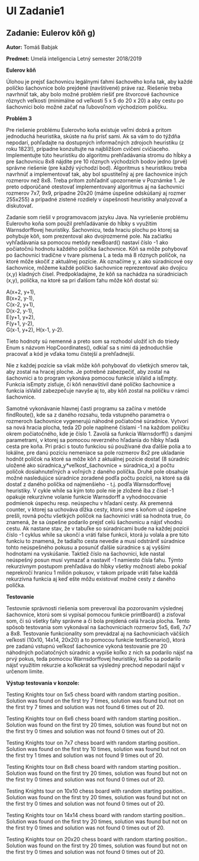 # UI Zadanie1

## Zadanie: Eulerov kôň g)

**Autor:** Tomáš Babjak

**Predmet:** Umelá inteligencia
Letný semester 2018/2019

**Eulerov kôň**

Úlohou je prejsť šachovnicu legálnymi ťahmi šachového koňa tak, aby každé políčko šachovnice bolo prejdené (navštívené) práve raz. Riešenie treba navrhnúť tak, aby bolo možné problém riešiť pre štvorcové šachovnice rôznych veľkostí (minimálne od veľkosti 5 x 5 do 20 x 20) a aby cestu po šachovnici bolo možné začať na ľubovoľnom východziom políčku.

**Problém 3**

Pre riešenie problému Eulerovho koňa existuje veľmi dobrá a pritom jednoduchá heuristika, skúste na ňu prísť sami. Ak sa vám to do týždňa nepodarí, pohľadajte na dostupných informačných zdrojoch heuristiku (z roku 1823!), prípadne konzultujte na najbližšom cvičení cvičiaceho. Implementujte túto heuristiku do algoritmu prehľadávania stromu do hĺbky a pre šachovnicu 8x8 nájdite pre 10 rôznych východzích bodov jedno (prvé) správne riešenie (pre každý východzí bod). Algoritmus s heuristikou treba navrhnúť a implementovať tak, aby bol spustiteľný aj pre šachovnice iných rozmerov než 8x8. Treba pritom zohľadniť upozornenie v Poznámke 1. Je preto odporúčané otestovať implementovaný algoritmus aj na šachovnici rozmerov 7x7, 9x9, prípadne 20x20 (máme úspešne odskúšaný aj rozmer 255x255) a prípadné zistené rozdiely v úspešnosti heuristiky analyzovať a diskutovať.

Zadanie som riešil v programovacom jazyku Java. 
Na vyriešenie problému Eulerovho koňa som použil prehľadávanie do hĺbky s využitím Warnsdorffovej heuristiky.
Šachovnicu, teda hraciu plochu po ktorej sa pohybuje kôň, som prezentoval ako dvojrozmerné pole.
Na začiatku vyhľadávania sa pomocou metódy newBoard() nastaví číslo -1 ako počiatočnú hodnotu každého políčka šachovnice.
Kôň sa môže pohybovať po šachovnici tradične v tvare písmena L a teda má 8 rôznych políčok, na ktoré môže skočiť z aktuálnej pozície.
Ak označíme y, x ako súradnicové osy šachovnice, môžeme každé políčko šachovnice reprezentovať ako dvojicu (x,y) kladných čísel.
Predpokladajme, že kôň sa nachádza na súradniciach (x,y), políčka, na ktoré sa pri ďalšom ťahu môže kôň dostať sú:

A(x+2, y+1),    
B(x+2, y-1),    
C(x-2, y+1),      
D(x-2, y-1),    
E(y+1, y+2),   
F(y+1, y-2),    
G(x-1, y+2),
H(x-1, y-2).
    
Tieto hodnoty sú nemenné a preto som sa rozhodol uložiť ich do triedy Enum s názvom HopCoordinates(), odkiaľ sa s nimi dá jednoduchšie pracovať a kód je vďaka tomu čistejší a prehľadnejší.

Nie z každej pozície sa však môže kôň pohybovať do všetkých smerov tak, aby zostal na hracej ploche. 
Je potrebné zabezpečiť, aby zostal na šachovnici a to program vykonáva pomocou funkcie isValid a isEmpty. 
Funkcia isEmpty zisťuje, či kôň nenavštívil dané políčko šachovnice a funkcia isValid zabezpečuje navyše aj to, aby kôň zostal na políčku v rámci šachovnice.

Samotné vykonávanie hlavnej časti programu sa začína v metóde findRoute(), kde sa z daného rozsahu, teda vstupného parametra o rozmeroch šachovnice vygenerujú náhodné počiatočné súradnice.
Vytvorí sa nová hracia plocha, teda 2D pole naplnené číslami -1 na každom políčku okrem počiatočného, kde je číslo 1.
Zavolá sa funkcia Warnsdorff() s danými parametrami, v ktorej sa pomocou reverzného hľadania do hĺbky hľadá cesta pre koňa.
Pri práci s touto funkciou sú používané dva ďalšie polia a to lokálne, pre danú pozíciu nemeniace sa pole rozmerov 8x2 pre ukladanie hodnôt políčok na ktoré sa môže kôň z aktuálnej pozície dostať (8 súradníc uložené ako súradnica_y*veľkosť_šachovnice + súradnica_x) a počtu políčok dosiahnuteľných a voľných z daného políčka.
Druhé pole obsahuje možné nasledujúce  súradnice zoradené podľa počtu pozícii, na ktoré sa dá dostať z daného políčka od najmenšieho - t.j. podľa Warnsdorffovej heuristiky.
V cykle while sa kým toto pole nie je zložené iba z čísel -1 opakuje rekurzívne volanie funkcie Warnsdorff a vyhodnocovanie podmienok úspechu resp. neúspechu v hľadaní cesty.
Ak premenná counter, v ktorej sa uchováva dĺžka cesty, ktorú sme s koňom už úspešne prešli, rovná počtu všetkých políčok na šachovnici vráti sa hodnota true, čo znamená, že sa úspešne podarilo prejsť celú šachovnicu a nájsť vhodnú cestu.
Ak nastane stav, že v tabuľke so súradnicami bude na každej pozícii číslo -1 cyklus while sa ukončí a vráti false funkcii, ktorá ju volala a pre túto funkciu to znamená, že tadiaľto cesta nevedie a musí odstrániť súradnice tohto neúspešného pokusu a posunúť ďalšie súradnice s aj vyššími hodnotami na vyskúšanie.
Taktiež číslo na šachovnici, kde nastal neúspešný posun musí vymazať a nastaviť -1 namiesto čísla ťahu.
Týmto rekurzívnym postupom prehľadáva do hĺbky všetky možnosti alebo pokiaľ neprekročí hranicu 1 milión pokusov, v takom prípade vráti false každá rekurzívna funkcia aj keď ešte môžu existovať možné cesty z daného políčka. 

**Testovanie** 

Testovnie správnosti riešenia som preveroval iba pozorovaním výslednej šachovnice, ktorú som si vypísal pomocou funkcie printBoard() a zisťoval som, či sú všetky ťahy správne a či bola prejdená celá hracia plocha.
Tento spôsob testovania som vykonával na šachovniciach rozmerov 5x5, 6x6, 7x7 a 8x8. 
Testovanie funkcionality som prevádzal aj na šachovniciach väčších veľkostí (10x10, 14x14, 20x20) a to pomocou funkcie testScenario(), ktorá pre zadanú vstupnú veľkosť šachovnice vykoná testovanie pre 20 náhodných počiatočných súradníc a vypíše koľko z nich sa podarilo nájsť na prvý pokus, teda pomocou Warnsdorffovej heuristiky, koľko sa podarilo nájsť využitím rekurzie a koľkokrát sa výsledný prechod nepodaril nájsť v určenom limite.

**Výstup testovania v konzole:**

Testing Knights tour on 5x5 chess board with random starting position..
Solution was found on the first try 7 times, 
solution was found but not on the first try 7 times and 
solution was not found  6 times out of 20.


Testing Knights tour on 6x6 chess board with random starting position..
Solution was found on the first try 20 times, 
solution was found but not on the first try 0 times and 
solution was not found  0 times out of 20.


Testing Knights tour on 7x7 chess board with random starting position..
Solution was found on the first try 10 times, 
solution was found but not on the first try 1 times and 
solution was not found  9 times out of 20.


Testing Knights tour on 8x8 chess board with random starting position..
Solution was found on the first try 20 times, 
solution was found but not on the first try 0 times and 
solution was not found  0 times out of 20.


Testing Knights tour on 10x10 chess board with random starting position..
Solution was found on the first try 20 times, 
solution was found but not on the first try 0 times and 
solution was not found  0 times out of 20.


Testing Knights tour on 14x14 chess board with random starting position..
Solution was found on the first try 20 times, 
solution was found but not on the first try 0 times and 
solution was not found  0 times out of 20.


Testing Knights tour on 20x20 chess board with random starting position..
Solution was found on the first try 20 times, 
solution was found but not on the first try 0 times and 
solution was not found  0 times out of 20.
